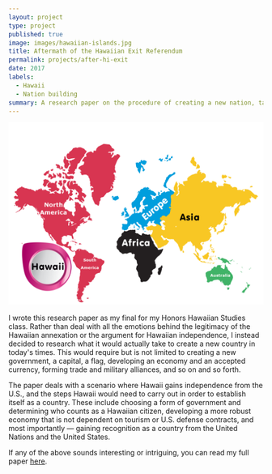 ```yaml
---
layout: project
type: project
published: true
image: images/hawaiian-islands.jpg
title: Aftermath of the Hawaiian Exit Referendum
permalink: projects/after-hi-exit
date: 2017
labels:
  - Hawaii
  - Nation building
summary: A research paper on the procedure of creating a new nation, taken from the perspective of a fictional newly-independent Hawaii.
---
```


<img class="ui fluid image" src="../images/hawaii-world.png">

I wrote this research paper as my final for my Honors Hawaiian Studies class. Rather than deal with all the emotions behind the legitimacy of the Hawaiian annexation or the argument for Hawaiian independence, I instead decided to research what it would actually take to create a new country in today's times. This would require but is not limited to creating a new government, a capital, a flag, developing an economy and an accepted currency, forming trade and military alliances, and so on and so forth.

The paper deals with a scenario where Hawaii gains independence from the U.S., and the steps Hawaii would need to carry out in order to establish itself as a country. These include choosing a form of government and determining who counts as a Hawaiian citizen, developing a more robust economy that is not dependent on tourism or U.S. defense contracts, and most importantly — gaining recognition as a country from the United Nations and the United States.

If any of the above sounds interesting or intriguing, you can read my full paper [here](../projects/hi-aftermath.pdf).
